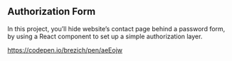 ## Authorization Form

In this project, you’ll hide website’s contact page behind a password form, by using a React component to set up a simple authorization layer.

https://codepen.io/brezich/pen/aeEojw
